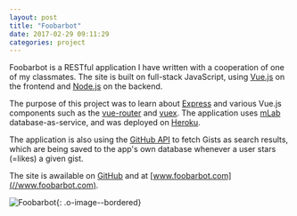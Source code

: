 ```yaml
---
layout: post
title: "Foobarbot"
date: 2017-02-29 09:11:29
categories: project
---
```


Foobarbot is a RESTful application I have written with a cooperation of one of my classmates. The site is built on full-stack JavaScript, using [Vue.js](https://vuejs.org/) on the frontend and [Node.js](https://nodejs.org/en/) on the backend. 

The purpose of this project was to learn about [Express](https://expressjs.com/) and various Vue.js components such as the [vue-router](http://router.vuejs.org/en/) and [vuex](https://vuex.vuejs.org/en/). The application uses [mLab](https://mlab.com/) database-as-service, and was deployed on [Heroku](https://www.heroku.com/).

The application is also using the [GitHub API](https://developer.github.com/v3/) to fetch Gists as search results, which are being saved to the app's own database whenever a user stars (=likes) a given gist.

The site is awailable on [GitHub](https://github.com/gaboratorium/foobarbot) and at [www.foobarbot.com](//www.foobarbot.com).

![Foobarbot]({{site.cdn_path}}/img/posts/2017-05-29-foobarbot/foobarbot.png){: .o-image--bordered}